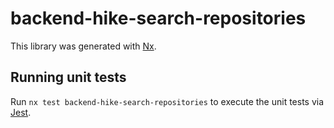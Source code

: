 # backend-hike-search-repositories

This library was generated with [Nx](https://nx.dev).

## Running unit tests

Run `nx test backend-hike-search-repositories` to execute the unit tests via [Jest](https://jestjs.io).
